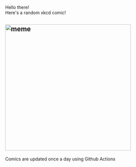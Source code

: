 Hello there! <br>Here's a random xkcd comic!<br>
## <img src="https://imgs.xkcd.com/comics/nostalgia.png" alt="meme" width="400"/><br>
Comics are updated once a day using Github Actions